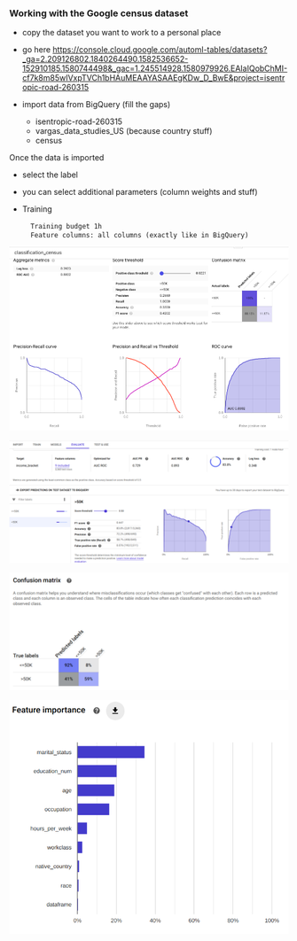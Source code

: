 
### Working with the Google census dataset

- copy the dataset you want to work to a personal place

- go here 
        https://console.cloud.google.com/automl-tables/datasets?_ga=2.209126802.1840264490.1582536652-152910185.1580744498&_gac=1.245514928.1580979926.EAIaIQobChMI-cf7k8m85wIVxpTVCh1bHAuMEAAYASAAEgKDw_D_BwE&project=isentropic-road-260315

- import data from BigQuery (fill the gaps)

    - isentropic-road-260315
    - vargas_data_studies_US (because country stuff)
    - census

Once the data is imported

- select the label

- you can select additional parameters (column weights and stuff)

- Training

        Training budget 1h
        Feature columns: all columns (exactly like in BigQuery)

![alt](../pics/classification_metris.png " ")

![alt](../pics/classification_automl.png " ")

![alt](../pics/class_confusionmatrix.png " ")

![alt](../pics/classification_automl_feature.png " ")
